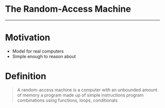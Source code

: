 # The Random-Access Machine

---

# Motivation
- Model for real computers
- Simple enough to reason about

# Definition
> A random-access machine is a computer with
> an unbounded amount of memory
> a program made up of simple instructions
> program combinations using functions, loops, conditionals
